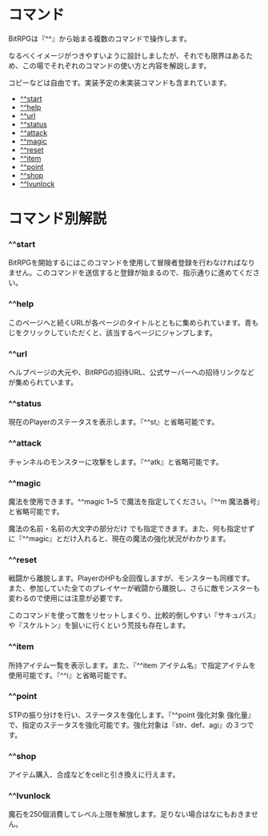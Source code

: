 
<h1>コマンド</h1>
<p>BitRPGは『^^』から始まる複数のコマンドで操作します。</p>
<p>なるべくイメージがつきやすいように設計しましたが、それでも限界はあるため、この場でそれぞれのコマンドの使い方と内容を解説します。</p>
<p>コピーなどは自由です。実装予定の未実装コマンドも含まれています。</p>

- [^^start](#start)
- [^^help](#help)
- [^^url](#url)
- [^^status](#status)
- [^^attack](#attack)
- [^^magic](#magic)
- [^^reset](#reset)
- [^^item](#item)
- [^^point](#point)
- [^^shop](#shop)
- [^^lvunlock](#lvunlock)

<h1>コマンド別解説</h1>
<h3 id="start">^^start</h3>
<p>BitRPGを開始するにはこのコマンドを使用して冒険者登録を行わなければなりません。このコマンドを送信すると登録が始まるので、指示通りに進めてください。</p>
<h3 id="help">^^help</h3>
<p>このページへと続くURLが各ページのタイトルとともに集められています。青もじをクリックしていただくと、該当するページにジャンプします。</p>
<h3 id="url">^^url</h3>
<p>ヘルプページの大元や、BitRPGの招待URL、公式サーバーへの招待リンクなどが集められています。</p>
<h3 id="status">^^status</h3>
<p>現在のPlayerのステータスを表示します。『^^st』と省略可能です。</p>
<h3 id="attack">^^attack</h3>
<p>チャンネルのモンスターに攻撃をします。『^^atk』と省略可能です。</p>
<h3 id="magic">^^magic</h3>
<p>魔法を使用できます。^^magic 1~5 で魔法を指定してください。『^^m 魔法番号』と省略可能です。</p>
<p>魔法の名前・名前の大文字の部分だけ でも指定できます。また、何も指定せずに『^^magic』とだけ入れると、現在の魔法の強化状況がわかります。</p>
<h3 id="reset">^^reset</h3>
<p>戦闘から離脱します。PlayerのHPも全回復しますが、モンスターも同様です。また、参加していた全てのプレイヤーが戦闘から離脱し、さらに敵モンスターも変わるので使用には注意が必要です。</p>
<p>このコマンドを使って敵をリセットしまくり、比較的倒しやすい『サキュバス』や『スケルトン』を狙いに行くという荒技も存在します。</p>
<h3 id="item">^^item</h3>
<p>所持アイテム一覧を表示します。また、『^^item アイテム名』で指定アイテムを使用可能です。『^^i』と省略可能です。</p>
<h3 id="point">^^point</h3>
<p>STPの振り分けを行い、ステータスを強化します。『^^point 強化対象 強化量』で、指定のステータスを強化可能です。強化対象は『str、def、agi』の３つです。</p>
<h3 id="shop">^^shop</h3>
<p>アイテム購入、合成などをcellと引き換えに行えます。</p>
<h3 id="lvunlock">^^lvunlock</h3>
<p>魔石を250個消費してレベル上限を解放します。足りない場合はなにもおきません。</p>


